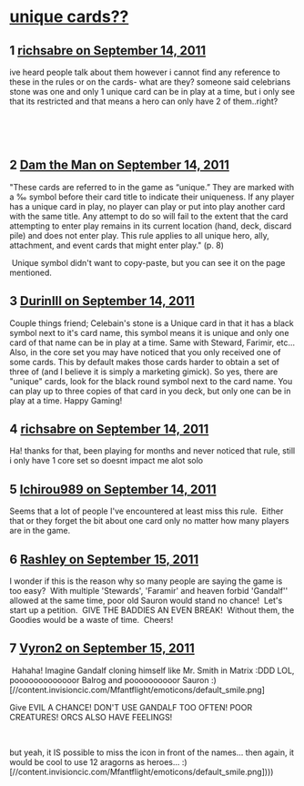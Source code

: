 # [unique cards??](https://community.fantasyflightgames.com/topic/53134-unique-cards/)

## 1 [richsabre on September 14, 2011](https://community.fantasyflightgames.com/topic/53134-unique-cards/?do=findComment&comment=527925)

ive heard people talk about them however i cannot find any reference to these in the rules or on the cards- what are they? someone said celebrians stone was one and only 1 unique card can be in play at a time, but i only see that its restricted and that means a hero can only have 2 of them..right?

 

 

## 2 [Dam the Man on September 14, 2011](https://community.fantasyflightgames.com/topic/53134-unique-cards/?do=findComment&comment=527930)

"These cards are referred
to in the game as “unique.” They are marked with
a ‰ symbol before their card title to indicate their
uniqueness.
If any player has a unique card in play, no player can
play or put into play another card with the same title.
Any attempt to do so will fail to the extent that the card
attempting to enter play remains in its current location
(hand, deck, discard pile) and does not enter play. This
rule applies to all unique hero, ally, attachment, and
event cards that might enter play." (p. 8)

 Unique symbol didn't want to copy-paste, but you can see it on the page mentioned.

## 3 [DurinIII on September 14, 2011](https://community.fantasyflightgames.com/topic/53134-unique-cards/?do=findComment&comment=527931)

Couple things friend; Celebain's stone is a Unique card in that it has a black symbol next to it's card name, this symbol means it is unique and only one card of that name can be in play at a time. Same with Steward, Farimir, etc... Also, in the core set you may have noticed that you only received one of some cards. This by default makes those cards harder to obtain a set of three of (and I believe it is simply a marketing gimick). So yes, there are "unique" cards, look for the black round symbol next to the card name. You can play up to three copies of that card in you deck, but only one can be in play at a time. Happy Gaming!

## 4 [richsabre on September 14, 2011](https://community.fantasyflightgames.com/topic/53134-unique-cards/?do=findComment&comment=527973)

Ha! thanks for that, been playing for months and never noticed that rule, still i only have 1 core set so doesnt impact me alot solo

## 5 [Ichirou989 on September 14, 2011](https://community.fantasyflightgames.com/topic/53134-unique-cards/?do=findComment&comment=528117)

Seems that a lot of people I've encountered at least miss this rule.  Either that or they forget the bit about one card only no matter how many players are in the game.

## 6 [Rashley on September 15, 2011](https://community.fantasyflightgames.com/topic/53134-unique-cards/?do=findComment&comment=528340)

I wonder if this is the reason why so many people are saying the game is too easy?  With multiple 'Stewards', 'Faramir' and heaven forbid 'Gandalf'' allowed at the same time, poor old Sauron would stand no chance!  Let's start up a petition.  GIVE THE BADDIES AN EVEN BREAK!  Without them, the Goodies would be a waste of time.  Cheers!

## 7 [Vyron2 on September 15, 2011](https://community.fantasyflightgames.com/topic/53134-unique-cards/?do=findComment&comment=528586)

 Hahaha! Imagine Gandalf cloning himself like Mr. Smith in Matrix :DDD LOL, pooooooooooooor Balrog and poooooooooor Sauron :) [//content.invisioncic.com/Mfantflight/emoticons/default_smile.png]

Give EVIL A CHANCE! DON'T USE GANDALF TOO OFTEN! POOR CREATURES! ORCS ALSO HAVE FEELINGS!

 

but yeah, it IS possible to miss the icon in front of the names... then again, it would be cool to use 12 aragorns as heroes... :) [//content.invisioncic.com/Mfantflight/emoticons/default_smile.png])))

